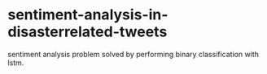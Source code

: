 # sentiment-analysis-in-disasterrelated-tweets

sentiment analysis problem solved by performing binary classification with lstm.

